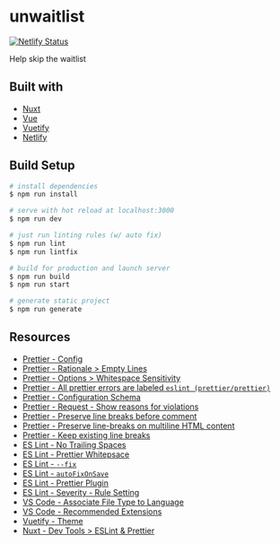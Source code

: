# unwaitlist

[![Netlify Status](https://api.netlify.com/api/v1/badges/cc7e67bc-25f8-489e-b04d-096a8421b181/deploy-status)](https://app.netlify.com/sites/unwaitlist-nuxt/deploys)

Help skip the waitlist

## Built with

* [Nuxt](https://nuxtjs.org)
* [Vue](https://vuejs.org/)
* [Vuetify](https://vuetifyjs.com/en/)
* [Netlify](https://www.netlify.com/)

## Build Setup

``` bash
# install dependencies
$ npm run install

# serve with hot reload at localhost:3000
$ npm run dev

# just run linting rules (w/ auto fix)
$ npm run lint
$ npm run lintfix

# build for production and launch server
$ npm run build
$ npm run start

# generate static project
$ npm run generate
```

## Resources

* [Prettier - Config](https://prettier.io/docs/en/configuration.html)
* [Prettier - Rationale > Empty Lines](https://prettier.io/docs/en/rationale.html#empty-lines)
* [Prettier - Options > Whitespace Sensitivity](https://prettier.io/docs/en/options.html#html-whitespace-sensitivity)
* [Prettier - All prettier errors are labeled `eslint (prettier/prettier)`](https://github.com/prettier/prettier/issues/6037)
* [Prettier - Configuration Schema](https://prettier.io/docs/en/configuration.html#configuration-schema)
* [Prettier - Request - Show reasons for violations](https://github.com/prettier/prettier/issues/6069#issuecomment-485232723)
* [Prettier - Preserve line breaks before comment](https://github.com/prettier/prettier/issues/5950)
* [Prettier - Preserve line-breaks on multiline HTML content](https://github.com/prettier/prettier/issues/5472)
* [Prettier - Keep existing line breaks](https://github.com/prettier/prettier/issues/4131)
* [ES Lint - No Trailing Spaces](https://eslint.org/docs/rules/no-trailing-spaces)
* [ES Lint - Prettier Whitepsace](https://github.com/prettier/eslint-plugin-prettier/issues/114#issuecomment-447584530)
* [ES Lint - `--fix`](https://stackoverflow.com/q/54173375/1366033)
* [ES Lint - `autoFixOnSave`](https://alligator.io/vuejs/eslint-vue-vetur/)
* [ES Lint - Prettier Plugin](https://github.com/prettier/eslint-plugin-prettier#options)
* [ES Lint - Severity - Rule Setting](https://eslint.org/docs/4.0.0/user-guide/configuring#configuring-rules)
* [VS Code - Associate File Type to Language](https://code.visualstudio.com/docs/languages/identifiers)
* [VS Code - Recommended Extensions](https://code.visualstudio.com/docs/editor/extension-gallery#_recommended-extensions)
* [Vuetify - Theme](https://vuetifyjs.com/en/customization/theme)
* [Nuxt - Dev Tools > ESLint & Prettier](https://nuxtjs.org/guide/development-tools/#eslint-and-prettier)
